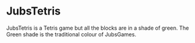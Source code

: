 # JubsTetris
JubsTetris is a Tetris game but all the blocks are in a shade of green. The Green shade is the traditional colour of JubsGames.
